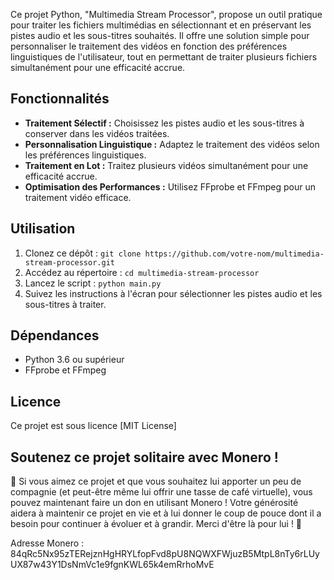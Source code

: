 Ce projet Python, "Multimedia Stream Processor", propose un outil pratique pour traiter les fichiers multimédias en sélectionnant et en préservant les pistes audio et les sous-titres souhaités. Il offre une solution simple pour personnaliser le traitement des vidéos en fonction des préférences linguistiques de l'utilisateur, tout en permettant de traiter plusieurs fichiers simultanément pour une efficacité accrue.

## Fonctionnalités

- **Traitement Sélectif :** Choisissez les pistes audio et les sous-titres à conserver dans les vidéos traitées.
- **Personnalisation Linguistique :** Adaptez le traitement des vidéos selon les préférences linguistiques.
- **Traitement en Lot :** Traitez plusieurs vidéos simultanément pour une efficacité accrue.
- **Optimisation des Performances :** Utilisez FFprobe et FFmpeg pour un traitement vidéo efficace.

## Utilisation

1. Clonez ce dépôt : `git clone https://github.com/votre-nom/multimedia-stream-processor.git`
2. Accédez au répertoire : `cd multimedia-stream-processor`
3. Lancez le script : `python main.py`
4. Suivez les instructions à l'écran pour sélectionner les pistes audio et les sous-titres à traiter.

## Dépendances

- Python 3.6 ou supérieur
- FFprobe et FFmpeg

## Licence

Ce projet est sous licence [MIT License]

## Soutenez ce projet solitaire avec Monero !

🌟 Si vous aimez ce projet et que vous souhaitez lui apporter un peu de compagnie (et peut-être même lui offrir une tasse de café virtuelle), vous pouvez maintenant faire un don en utilisant Monero ! Votre générosité aidera à maintenir ce projet en vie et à lui donner le coup de pouce dont il a besoin pour continuer à évoluer et à grandir. Merci d'être là pour lui ! 🚀

Adresse Monero : 84qRc5Nx95zTERejznHgHRYLfopFvd8pU8NQWXFWjuzB5MtpL8nTy6rLUyUX87w43Y1DsNmVc1e9fgnKWL65k4emRrhoMvE

